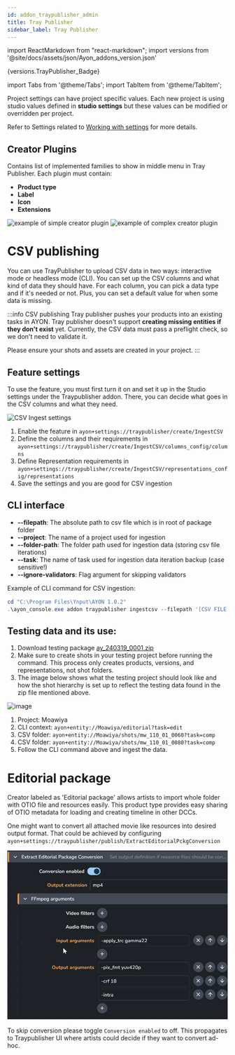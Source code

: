 ```yaml
---
id: addon_traypublisher_admin
title: Tray Publisher
sidebar_label: Tray Publisher
---
```


import ReactMarkdown from "react-markdown";
import versions from '@site/docs/assets/json/Ayon_addons_version.json'

<ReactMarkdown>
{versions.TrayPublisher_Badge}
</ReactMarkdown>

import Tabs from '@theme/Tabs';
import TabItem from '@theme/TabItem';

Project settings can have project specific values. Each new project is using studio values defined in **studio settings** but these values can be modified or overridden per project.

Refer to Settings related to [Working with settings](admin_settings) for more details.

## Creator Plugins

Contains list of implemented families to show in middle menu in Tray Publisher. Each plugin must contain:

- **Product type**
- **Label**
- **Icon**
- **Extensions**

![example of simple creator plugin](assets/admin_traypublisher_settings_simple.png)
![example of complex creator plugin](assets/admin_traypublisher_settings_simple_extensions.png)



# CSV publishing

You can use TrayPublisher to upload CSV data in two ways: interactive mode or headless mode (CLI). You can set up the CSV columns and what kind of data they should have. For each column, you can pick a data type and if it's needed or not. Plus, you can set a default value for when some data is missing.

:::info CSV publishing
Tray publisher pushes your products into an existing tasks in AYON.
Tray publisher doesn't support **creating missing entities if they don't exist** yet.
Currently, the CSV data must pass a preflight check, so we don't need to validate it.

Please ensure your shots and assets are created in your project. 
:::

## Feature settings

To use the feature, you must first turn it on and set it up in the Studio settings under the Traypublisher addon. There, you can decide what goes in the CSV columns and what they need.

![CSV Ingest settings](assets/traypublisher/csv_publishing_settings.png)
1. Enable the feature in `ayon+settings://traypublisher/create/IngestCSV`
2. Define the columns and their requirements in `ayon+settings://traypublisher/create/IngestCSV/columns_config/columns`
3. Define Representation requirements in `ayon+settings://traypublisher/create/IngestCSV/representations_config/representations`
4. Save the settings and you are good for CSV ingestion

## CLI interface

- **--filepath**: The absolute path to csv file which is in root of package folder
- **--project**: The name of a project used for ingestion
- **--folder-path**: The folder path used for ingestion data (storing csv file iterations)
- **--task**: The name of task used for ingestion data iteration backup (case sensitive!)
- **--ignore-validators**: Flag argument for skipping validators

Example of CLI command for CSV ingestion:

```powershell
cd "C:\Program Files\Ynput\AYON 1.0.2"
.\ayon_console.exe addon traypublisher ingestcsv --filepath '[CSV FILE ABS PATH]' --project [PROJECT_NAME] --folder-path [/FOLDER/PATH] --task [TASK NAME] --ignore-validators
```


## Testing data and its use:

1. Download testing package [ay_240319_0001.zip](https://github.com/ynput/ayon-core/files/14651928/ay_240319_0001.zip)
2. Make sure to create shots in your testing project before running the command. This process only creates products, versions, and representations, not shot folders.
3. The image below shows what the testing project should look like and how the shot hierarchy is set up to reflect the testing data found in the zip file mentioned above.

![image](https://github.com/ynput/ayon-core/assets/40640033/577cc68e-9ffb-431e-ae07-e4ef9a18eb5d)
1. Project: Moawiya
2. CLI context: `ayon+entity://Moawiya/editorial?task=edit`
3. CSV folder: `ayon+entity://Moawiya/shots/mw_110_01_0060?task=comp`
4. CSV folder: `ayon+entity://Moawiya/shots/mw_110_01_0080?task=comp`
5. Follow the CLI command above and ingest the data.


# Editorial package

Creator labeled as 'Editorial package' allows artists to import whole folder with OTIO file and resources easily. 
This product type provides easy sharing of OTIO metadata for loading and creating timeline in other DCCs.

One might want to convert all attached movie like resources into desired output format. That could be achieved by configuring
`ayon+settings://traypublisher/publish/ExtractEditorialPckgConversion`

![Editorial package](assets/traypublisher/editorial_package_conversion.png)

To skip conversion please toggle `Conversion enabled` to off. This propagates to Traypublisher UI where artists
could decide if they want to convert ad-hoc.
